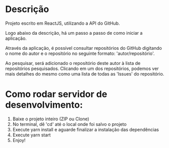 # Descrição

Projeto escrito em ReactJS, utilizando a API do GitHub.

Logo abaixo da descrição, há um passo a passo de como iniciar a aplicação.

Através da aplicação, é possível consultar repositórios do GitHub digitando o nome do autor e o repositório no seguinte formato: 'autor/repositório'.

Ao pesquisar, será adicionado o repositório deste autor à lista de repositórios pesquisados. Clicando em um dos repositórios, podemos ver mais detalhes do mesmo como uma lista de todas as 'Issues' do repositório.

# Como rodar servidor de desenvolvimento:

  1. Baixe o projeto inteiro (ZIP ou Clone)
  2. No terminal, dê 'cd' até o local onde foi salvo o projeto
  3. Execute yarn install e aguarde finalizar a instalação das dependências
  4. Execute yarn start
  5. Enjoy!
